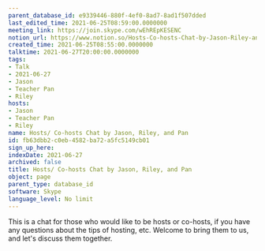 ```yaml
---
parent_database_id: e9339446-880f-4ef0-8ad7-8ad1f507dded
last_edited_time: 2021-06-25T08:59:00.0000000
meeting_link: https://join.skype.com/wEhREpKESENC
notion_url: https://www.notion.so/Hosts-Co-hosts-Chat-by-Jason-Riley-and-Pan-fb63dbb2c0eb4582ba72a5fc5149cb01
created_time: 2021-06-25T08:55:00.0000000
talktime: 2021-06-27T20:00:00.0000000
tags:
- Talk
- 2021-06-27
- Jason
- Teacher Pan
- Riley
hosts:
- Jason
- Teacher Pan
- Riley
name: Hosts/ Co-hosts Chat by Jason, Riley, and Pan
id: fb63dbb2-c0eb-4582-ba72-a5fc5149cb01
sign_up_here: 
indexDate: 2021-06-27
archived: false
title: Hosts/ Co-hosts Chat by Jason, Riley, and Pan
object: page
parent_type: database_id
software: Skype
language_level: No limit
---
```


This is a chat for those who would like to be hosts or co-hosts, if you have any questions about the tips of hosting, etc. Welcome to bring them to us, and let's discuss them together.

